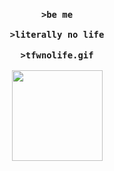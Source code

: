 <div align="center">
<h3>
  <p><code>&gt;be me</p></code></p>
  <p><code>&gt;literally no life</code></p>
  <p><code>&gt;tfwnolife.gif</code></p>
</h3>
</div>

<div align="center">
  <img width="145px" src="https://i.pinimg.com/originals/71/0f/da/710fda642bedd21a8279e3c1899f11e8.gif">
</div>
